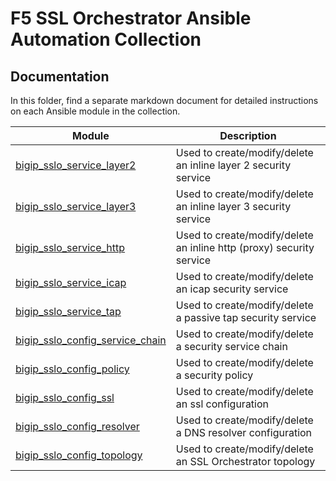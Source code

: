 # F5 SSL Orchestrator Ansible Automation Collection
## Documentation

In this folder, find a separate markdown document for detailed instructions on each Ansible module in the collection.

| Module | Description |
| ------ | ------ |
| [bigip_sslo_service_layer2](https://github.com/kevingstewart/f5_sslo_ansible/tree/1.0/docs/bigip_sslo_service_layer2.md)         | Used to create/modify/delete an inline layer 2 security service |
| [bigip_sslo_service_layer3](https://github.com/kevingstewart/f5_sslo_ansible/tree/1.0/docs/bigip_sslo_service_layer3.md)         | Used to create/modify/delete an inline layer 3 security service |
| [bigip_sslo_service_http](https://github.com/kevingstewart/f5_sslo_ansible/tree/1.0/docs/bigip_sslo_service_http.md)           | Used to create/modify/delete an inline http (proxy) security service |
| [bigip_sslo_service_icap](https://github.com/kevingstewart/f5_sslo_ansible/tree/1.0/docs/bigip_sslo_service_icap.md)           | Used to create/modify/delete an icap security service |
| [bigip_sslo_service_tap](https://github.com/kevingstewart/f5_sslo_ansible/tree/1.0/docs/bigip_sslo_service_tap.md)            | Used to create/modify/delete a passive tap security service |
| [bigip_sslo_config_service_chain](https://github.com/kevingstewart/f5_sslo_ansible/tree/1.0/docs/bigip_sslo_config_service_chain.md)   | Used to create/modify/delete a security service chain |
| [bigip_sslo_config_policy](https://github.com/kevingstewart/f5_sslo_ansible/tree/1.0/docs/bigip_sslo_config_policy.md)          | Used to create/modify/delete a security policy |
| [bigip_sslo_config_ssl](https://github.com/kevingstewart/f5_sslo_ansible/tree/1.0/docs/bigip_sslo_config_ssl.md)             | Used to create/modify/delete an ssl configuration |
| [bigip_sslo_config_resolver](https://github.com/kevingstewart/f5_sslo_ansible/tree/1.0/docs/bigip_sslo_config_resolver.md)        | Used to create/modify/delete a DNS resolver configuration |
| [bigip_sslo_config_topology](https://github.com/kevingstewart/f5_sslo_ansible/tree/1.0/docs/bigip_sslo_config_topology.md)        | Used to create/modify/delete an SSL Orchestrator topology |